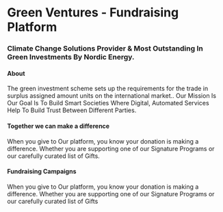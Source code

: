 
# Green Ventures - Fundraising Platform

### Climate Change Solutions Provider & Most Outstanding In Green Investments By Nordic Energy.


#### About

The green investment scheme sets up the requirements for the trade in surplus assigned amount units on the international market.. Our Mission Is Our Goal Is To Build Smart Societies Where Digital, Automated Services Help To Build Trust Between Different Parties.


#### Together we can make a difference

When you give to Our platform, you know your donation is making a difference. Whether you are supporting one of our Signature Programs or our carefully curated list of Gifts.


#### Fundraising Campaigns

When you give to Our platform, you know your donation is making a difference. Whether you are supporting one of our Signature Programs or our carefully curated list of Gifts
